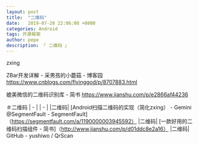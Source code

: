 ```yaml
---
layout: post
title:  "二维码"
date:   2019-07-28 22:06:00 +0800
categories: Android
tags: 开源框架
author: pepe
description: 『 二维码 』
---
```



zxing

ZBar开发详解 - 采男孩的小蘑菇 - 博客园
https://www.cnblogs.com/flyinggod/p/8707883.html


媲美微信的二维码识别库 - 简书
https://www.jianshu.com/p/e2866af44236


＃二维码
|  -  |
|  -  |
|二维码| [Android扫描二维码的实现（简化zxing） -  Gemini @SegmentFault  -  SegmentFault]（https://segmentfault.com/a/1190000003945592）
|二维码| [一款好用的二维码扫描组件 - 简书]（http://www.jianshu.com/p/d01ddc8e2a16）
|二维码| GitHub  -  yushiwo / QrScan













